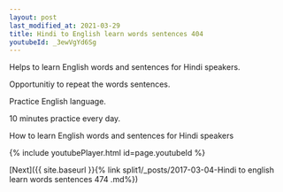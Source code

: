 ```yaml
---
layout: post
last_modified_at: 2021-03-29
title: Hindi to English learn words sentences 404 
youtubeId: _3ewVgYd6Sg
---
```

 
 
Helps to learn English words and sentences for Hindi speakers.

Opportunitiy to repeat the words sentences. 

Practice English language. 
 
10 minutes practice every day. 
 
How to learn English words and sentences for Hindi speakers 
 
{% include youtubePlayer.html id=page.youtubeId %}
 
 
[Next]({{ site.baseurl }}{% link  split1/_posts/2017-03-04-Hindi to english learn words sentences 474 .md%})
 
